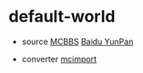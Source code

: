 # default-world

* source [MCBBS](https://www.mcbbs.net/forum.php?mod=viewthread&tid=843985) [Baidu YunPan](https://pan.baidu.com/s/1uIq02wMiBr9G3JuTRosJQg)

* converter [mcimport](https://github.com/minetest-tools/mcimport/tree/b6f6e928d535fff06002469c7586c30f84aa5935)
